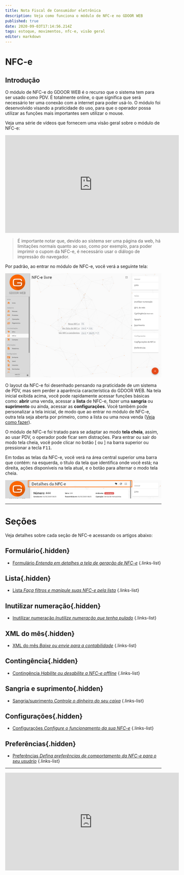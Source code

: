 ```yaml
---
title: Nota Fiscal de Consumidor eletrônica
description: Veja como funciona o módulo de NFC-e no GDOOR WEB
published: true
date: 2020-09-03T17:14:56.214Z
tags: estoque, movimentos, nfc-e, visão geral
editor: markdown
---
```


# NFC-e

## Introdução

O módulo de NFC-e do GDOOR WEB é o recurso que o sistema tem para ser usado como PDV. É totalmente online, o que significa que será necessário ter uma conexão com a internet para poder usá-lo. O módulo foi desenvolvido visando a praticidade do uso, para que o operador possa utilizar as funções mais importantes sem utilizar o mouse.

Veja uma série de vídeos que fornecem uma visão geral sobre o módulo de NFC-e:

<div class=text-center>
<iframe width="560" height="315" src="https://www.youtube.com/embed/videoseries?list=PLtTr046tMpDsgQ9YIG1F3UEUSG7LX9w7Z" frameborder="0" allow="accelerometer; autoplay; encrypted-media; gyroscope; picture-in-picture" allowfullscreen></iframe>
</div>

> É importante notar que, devido ao sistema ser uma página da web, há limitações normais quanto ao uso, como por exemplo, para poder imprimir o cupom da NFC-e, é necessário usar o diálogo de impressão do navegador.
  
Por padrão, ao entrar no módulo de NFC-e, você verá a seguinte tela:

![Tela inicial da NFC-e](/movimentos/nfce/tela-inicial-nfce.png)

O layout da NFC-e foi desenhado pensando na praticidade de um sistema de PDV, mas sem perder a aparência característica do GDOOR WEB. Na tela inicial exibida acima, você pode rapidamente acessar funções básicas como: **abrir** uma venda, acessar a **lista** de NFC-e, fazer uma **sangria** ou **suprimento** ou ainda, acessar as **configurações**. Você também pode personalizar a tela inicial, de modo que ao entrar no módulo de NFC-e, outra tela seja aberta por primeiro, como a lista ou uma nova venda ([Veja como fazer](/movimentos/nfc-e/preferencias)).

O módulo de NFC-e foi tratado para se adaptar ao modo **tela cheia**, assim, ao usar PDV, o operador pode ficar sem distrações. Para entrar ou sair do modo tela cheia, você pode clicar no botão [<i class="mdi mdi-fullscreen"></i> ou <i class="mdi mdi-fullscreen-exit"></i>] na barra superior ou pressionar a tecla <kbd>F11</kbd>.

Em todas as telas da NFC-e, você verá na área central superior uma barra que contém: na esquerda, o título da tela que identifica onde você está; na direita, ações disponíveis na tela atual, e o botão para alternar o modo tela cheia.

![Barra superior da NFC-e](/movimentos/nfce/barra-superior-nfce.png)

---

# Seções

Veja detalhes sobre cada seção de NFC-e acessando os artigos abaixo:

## Formulário{.hidden}
- [Formulário *Entenda em detalhes a tela de geração de NFC-e*](/movimentos/nfc-e/formulario)
{.links-list}

## Lista{.hidden}
- [Lista *Faça filtros e manipule suas NFC-e pela lista*](/movimentos/nfc-e/lista)
{.links-list}

## Inutilizar numeração{.hidden}
- [Inutilizar numeração *Inutilize numeração que tenha pulado*](/movimentos/nfc-e/inutilizar)
{.links-list}

## XML do mês{.hidden}
- [XML do mês *Baixe ou envie para a contabilidade*](/movimentos/nfc-e/xml-mes)
{.links-list}

## Contingência{.hidden}
- [Contingência *Habilite ou desabilite a NFC-e offline*](/movimentos/nfc-e/contingencia)
{.links-list}

## Sangria e suprimento{.hidden}
- [Sangria/suprimento *Controle o dinheiro do seu caixa*](/movimentos/nfc-e/sangria-suprimento)
{.links-list}

## Configurações{.hidden}
- [Configurações *Configure o funcionamento da sua NFC-e*](/movimentos/nfc-e/configurar)
{.links-list}

## Preferências{.hidden}
- [Preferências *Defina preferências de comportamento da NFC-e para o seu usuário*](/movimentos/nfc-e/preferencias)
{.links-list}

---

<div class=text-center>
  <iframe width="560" height="315" src="https://www.youtube.com/embed/aE1iZcnonXg" frameborder="0" allow="accelerometer; autoplay; encrypted-media; gyroscope; picture-in-picture" allowfullscreen=true></iframe>
</div>
